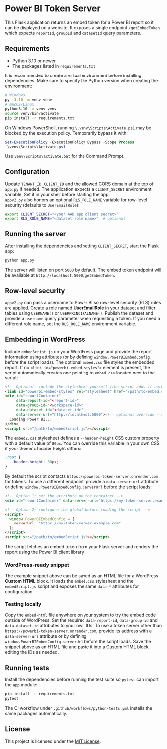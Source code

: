 # Power BI Token Server

This Flask application returns an embed token for a Power BI report so it can be displayed on a website. It exposes a single endpoint `/getEmbedToken` which expects `reportId`, `groupId` and `datasetId` query parameters.

## Requirements

* Python 3.10 or newer
* The packages listed in `requirements.txt`

It is recommended to create a virtual environment before installing dependencies.
Make sure to specify the Python version when creating the environment:

```bash
# Windows
py -3.10 -m venv venv
# macOS/Linux
python3.10 -m venv venv
source venv/bin/activate
pip install -r requirements.txt
```

On Windows PowerShell, running `\.venv\Scripts\Activate.ps1` may be blocked by the execution policy. Temporarily bypass it with:

```powershell
Set-ExecutionPolicy -ExecutionPolicy Bypass -Scope Process
.\venv\Scripts\Activate.ps1
```

Use `venv\Scripts\activate.bat` for the Command Prompt.

## Configuration

Update `TENANT_ID`, `CLIENT_ID` and the allowed CORS domain at the top of `app.py` if needed. The application expects a `CLIENT_SECRET` environment variable. Set it in your shell before starting the app.  
`appv2.py` also honors an optional `RLS_ROLE_NAME` variable for row-level security (defaults to `UserEmailRole`):

```bash
export CLIENT_SECRET="<your AAD app client secret>"
export RLS_ROLE_NAME="<dataset role name>"  # optional
```

## Running the server

After installing the dependencies and setting `CLIENT_SECRET`, start the Flask app:

```bash
python app.py
```


The server will listen on port `5000` by default. The embed token endpoint will be available at `http://localhost:5000/getEmbedToken`.

## Row-level security

`appv2.py` can pass a username to Power BI so row-level security (RLS) rules are applied. Create a role named **UserEmailRole** in your dataset and filter tables using `USERNAME()` or `USERPRINCIPALNAME()`. Publish the dataset and provide a `username` query parameter when requesting a token. If you need a different role name, set the `RLS_ROLE_NAME` environment variable.

## Embedding in WordPress

Include `embedScript.js` on your WordPress page and provide the report information using attributes (or by defining `window.PowerBIEmbedConfig` before the script loads). The optional `embed.css` file styles the embedded report. If no `<link id="powerbi-embed-styles">` element is present, the script automatically creates one pointing to `embed.css` located next to the script:

```html
<!-- Optional: include the stylesheet yourself (the script adds it automatically) -->
<link id="powerbi-embed-styles" rel="stylesheet" href="/path/to/embed.css">
<div id="reportContainer"
     data-report-id="<report-id>"
     data-group-id="<workspace-id>"
     data-dataset-id="<dataset-id>"
     data-server-url="http://localhost:5000"><!-- optional override -->
  Loading Power BI...
</div>
<script src="/path/to/embedScript.js"></script>
```

The `embed2.css` stylesheet defines a `--header-height` CSS custom property with
a default value of `80px`. You can override this variable in your own CSS if
your theme's header height differs:

```css
:root {
  --header-height: 80px;
}
```

By default the script contacts `https://powerbi-token-server.onrender.com` for tokens.
To use a different endpoint, provide a `data-server-url` attribute or define
`window.PowerBIEmbedConfig.serverUrl` before the script loads:

```html
<!-- Option 1: set the attribute on the container -->
<div id="reportContainer" data-server-url="https://my-token-server.example.com"></div>

<!-- Option 2: configure the global before loading the script -->
<script>
  window.PowerBIEmbedConfig = {
    serverUrl: "https://my-token-server.example.com"
  };
</script>
<script src="/path/to/embedScript.js"></script>
```

The script fetches an embed token from your Flask server and renders the report using the Power BI client library.

### WordPress-ready snippet

The example snippet above can be saved as an HTML file for a WordPress **Custom HTML** block. It loads the `embed.css` stylesheet and the `embedScript.js` script and exposes the same `data-*` attributes for configuration.

### Testing locally

Copy the `embed-html` file anywhere on your system to try the embed code outside of WordPress. Set the required `data-report-id`, `data-group-id` and `data-dataset-id` attributes to your own IDs. To use a token server other than `https://powerbi-token-server.onrender.com`, provide its address with a `data-server-url` attribute or by defining `window.PowerBIEmbedConfig.serverUrl` before the script loads.
Save the snippet above as an HTML file and paste it into a Custom HTML block, editing the IDs as needed.

## Running tests

Install the dependencies before running the test suite so `pytest` can import the `app` module:

```bash
pip install -r requirements.txt
pytest
```

The CI workflow under `.github/workflows/python-tests.yml` installs the same packages automatically.

## License

This project is licensed under the [MIT License](LICENSE).
